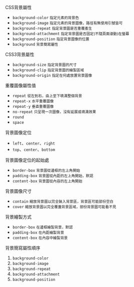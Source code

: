 CSS背景屬性
- `background-color` <small>指定元素的背景色</small>
- `background-image` <small>指定元素的背景圖像，路徑有無使用引號皆可</small>
- `background-repeat` <small>指定背景圖是否重覆產生</small>
- `background-attachment` <small>指定背景圖是否固定(不隨頁面滾動)在螢幕</small>
- `background-position` <small>指定背景圖像的位置</small>
- `background` <small>背景簡寫屬性</small>

CSS3背景屬性
- `background-size` <small>指定背景圖的尺寸</small>
- `background-clip` <small>指定背景圖的繪製區域</small>
- `background-origin` <small>指定在何處放置背景圖像</small>

重覆圖像屬性值
- `repeat` <small>從左到右，由上至下填滿整個背景</small>
- `repeat-x` <small>水平重覆圖像</small>
- `repeat-y` <small>垂直重覆圖像</small>
- `no-repeat` <small>只呈現一次圖像，沒有延展或填滿效果</small>
- `round`
- `space`

背景圖像定位
- `left`、`center`、`right`
- `top`、`center`、`bottom`

背景圖像定位的起始處
- `border-box` <small>背景圖從邊框的左上角開始</small>
- `padding-box` <small>背景圖從內距的左上角開始，默認</small>
- `content-box` <small>背景圖從內容的左上角開始</small>

背景圖像尺寸
- `contain` <small>縮放背景圖以完全裝入背景區，背景區可能部份空白</small>
- `cover` <small>縮放背景圖以完全覆蓋背景區域，部份背景圖可能看不見</small>

背景繪製方式
- `border-box` <small>在邊框繪製背景，默認</small>
- `padding-box` <small>在內距繪製背景</small>
- `content-box` <small>在內容中繪製背景</small>

背景簡寫屬性順序
1. `background-color`
2. `background-image`
3. `background-repeat`
4. `background-attachment`
5. `background-position`